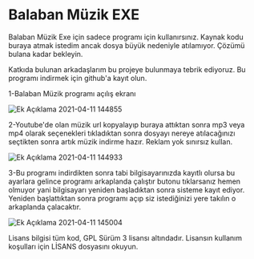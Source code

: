 # Balaban Müzik EXE

Balaban Müzik Exe için sadece programı için kullanırsınız. Kaynak kodu buraya atmak istedim ancak dosya büyük nedeniyle atılamıyor. Çözümü bulana kadar bekleyin.

Katkıda bulunan arkadaşlarım bu projeye bulunmaya tebrik ediyoruz. Bu programı indirmek için github'a kayıt olun.

1-Balaban Müzik programı açılış ekranı 

![Ek Açıklama 2021-04-11 144855](https://user-images.githubusercontent.com/42430554/114303659-f391d900-9ad7-11eb-9a5a-55bb890b9550.jpg)

2-Youtube'de olan müzik url kopyalayıp buraya attıktan sonra mp3 veya mp4 olarak seçenekleri tıkladıktan sonra dosyayı nereye atılacağınızı seçtikten sonra artık müzik indirme hazır. Reklam yok sınırsız kullan.

![Ek Açıklama 2021-04-11 144933](https://user-images.githubusercontent.com/42430554/114303662-f7bdf680-9ad7-11eb-9c4f-3384a4aa5d25.jpg)

3-Bu programı indirdikten sonra tabi bilgisayarınızda kayıtlı olursa bu ayarlara gelince programı arkaplanda çalıştır butonu tıklarsanız hemen olmuyor yani bilgisayarı yeniden başladıktan sonra sisteme kayıt ediyor. Yeniden başlattıktan sonra programı açıp siz istediğinizi yere takılın o arkaplanda çalacaktır.

![Ek Açıklama 2021-04-11 145004](https://user-images.githubusercontent.com/42430554/114303744-508d8f00-9ad8-11eb-80c7-89e6e8ec21f4.jpg)

Lisans bilgisi tüm kod, GPL Sürüm 3 lisansı altındadır. Lisansın kullanım koşulları için LİSANS dosyasını okuyun.
